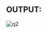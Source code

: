 ## OUTPUT:

![q2](https://github.com/amnaa26/OOP/assets/142903458/c19eec1c-609d-40e6-868a-4a2f1712bc16)
